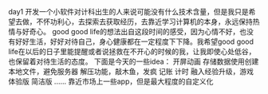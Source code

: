 day1
    开发一个小软件对计科出生的人来说可能没有什么技术含量，但是我只是希望去做，不怀功利心，去探索去获取经历，去靠近学习计算机的本身，永远保持热情与好奇心。
    good good life的想法出自这段时间的感受，因为心情不好，也没有好好生活，好好对待自己，身心健康都在一定程度下下降。我希望good good life在以后的日子里能提醒或者说拯救在不开心的时候的我，让我即使心处低谷，也保留着对待生活的态度。
    下面是今天的一些idea：
    开屏动画
    存储数据使用创建本地文件，避免服务器
    解压功能，敲木鱼，发疯
    记账
    计时
    融入经验升级，游戏体验版
    简洁版
    ......
    靠近市场上一些app，但是最大程度的自定义化

